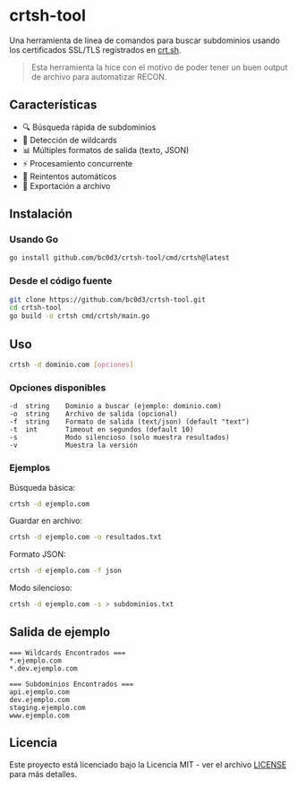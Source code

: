 # crtsh-tool

Una herramienta de línea de comandos para buscar subdominios usando los certificados SSL/TLS registrados en [crt.sh](https://crt.sh).

> Esta herramienta la hice con el motivo de poder tener un buen output de archivo para automatizar RECON.
## Características

- 🔍 Búsqueda rápida de subdominios
- 🎯 Detección de wildcards
- 📊 Múltiples formatos de salida (texto, JSON)
- ⚡ Procesamiento concurrente
- 🔄 Reintentos automáticos
- 📁 Exportación a archivo

## Instalación

### Usando Go

```bash
go install github.com/bc0d3/crtsh-tool/cmd/crtsh@latest
```

### Desde el código fuente

```bash
git clone https://github.com/bc0d3/crtsh-tool.git
cd crtsh-tool
go build -o crtsh cmd/crtsh/main.go
```

## Uso

```bash
crtsh -d dominio.com [opciones]
```

### Opciones disponibles

```
-d  string    Dominio a buscar (ejemplo: dominio.com)
-o  string    Archivo de salida (opcional)
-f  string    Formato de salida (text/json) (default "text")
-t  int       Timeout en segundos (default 10)
-s            Modo silencioso (solo muestra resultados)
-v            Muestra la versión
```

### Ejemplos

Búsqueda básica:
```bash
crtsh -d ejemplo.com
```

Guardar en archivo:
```bash
crtsh -d ejemplo.com -o resultados.txt
```

Formato JSON:
```bash
crtsh -d ejemplo.com -f json
```

Modo silencioso:
```bash
crtsh -d ejemplo.com -s > subdominios.txt
```

## Salida de ejemplo

```
=== Wildcards Encontrados ===
*.ejemplo.com
*.dev.ejemplo.com

=== Subdominios Encontrados ===
api.ejemplo.com
dev.ejemplo.com
staging.ejemplo.com
www.ejemplo.com
```

## Licencia

Este proyecto está licenciado bajo la Licencia MIT - ver el archivo [LICENSE](LICENSE) para más detalles.

